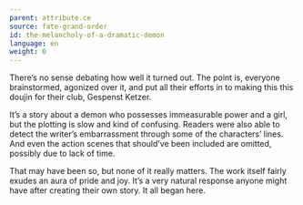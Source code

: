 ```yaml
---
parent: attribute.ce
source: fate-grand-order
id: the-melancholy-of-a-dramatic-demon
language: en
weight: 0
---
```


There’s no sense debating how well it turned out. The point is, everyone brainstormed, agonized over it, and put all their efforts in to making this this doujin for their club, Gespenst Ketzer.

It’s a story about a demon who possesses immeasurable power and a girl, but the plotting is slow and kind of confusing. Readers were also able to detect the writer’s embarrassment through some of the characters’ lines. And even the action scenes that should’ve been included are omitted, possibly due to lack of time.

That may have been so, but none of it really matters. The work itself fairly exudes an aura of pride and joy. It’s a very natural response anyone might have after creating their own story. It all began here.
